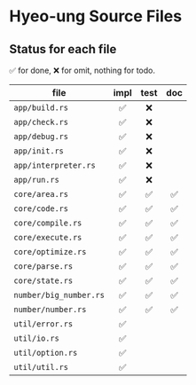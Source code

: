 # Hyeo-ung Source Files

## Status for each file

✅ for done, ❌ for omit, nothing for todo.

| file                    | impl | test | doc |
|-------------------------|:----:|:----:|:---:|
| `app/build.rs`          |✅     |❌     |     |
| `app/check.rs`          |✅     |❌     |     |
| `app/debug.rs`          |✅     |❌     |     |
| `app/init.rs`           |✅     |❌     |     |
| `app/interpreter.rs`    |✅     |❌     |     |
| `app/run.rs`            |✅     |❌     |     |
| `core/area.rs`          |✅     |✅     |✅    |
| `core/code.rs`          |✅     |✅     |✅    |
| `core/compile.rs`       |✅     |✅     |✅    |
| `core/execute.rs`       |✅     |✅     |✅    |
| `core/optimize.rs`      |✅     |✅     |✅    |
| `core/parse.rs`         |✅     |✅     |✅    |
| `core/state.rs`         |✅     |✅     |✅    |
| `number/big_number.rs`  |✅     |✅     |✅    |
| `number/number.rs`      |✅     |✅     |✅    |
| `util/error.rs`         |✅     |      |     |
| `util/io.rs`            |✅     |      |     |
| `util/option.rs`        |✅     |      |     |
| `util/util.rs`          |✅     |      |     |
